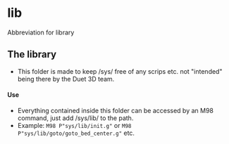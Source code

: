 # lib
Abbreviation for library
## The library
- This folder is made to keep /sys/ free of any scrips etc. not "intended" being there by the Duet 3D team.

#### Use
- Everything contained inside this folder can be accessed by an M98 command, just add /sys/lib/ to the path.
- Example: `M98 P"sys/lib/init.g"` or `M98 P"sys/lib/goto/goto_bed_center.g"` etc.